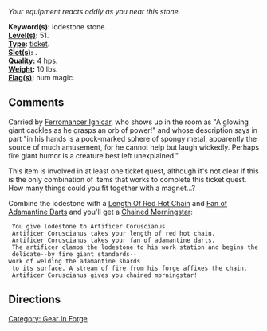 *Your equipment reacts oddly as you near this stone.*

**Keyword(s):** lodestone stone.  
**[Level(s)](Object_Level "wikilink"):** 51.  
**[Type](:Category:_Object_Types "wikilink"):**
[ticket](:Category:_Tickets "wikilink").  
**[Slot(s)](Object_Slots "wikilink"):** .  
**[Quality](Object_Quality "wikilink"):** 4 hps.  
**[Weight](Object_Weight "wikilink"):** 10 lbs.  
**[Flag(s)](:Category:_Object_Flags "wikilink"):** hum magic.  

## Comments

Carried by [Ferromancer Ignicar](Ferromancer_Ignicar "wikilink"), who
shows up in the room as "A glowing giant cackles as he grasps an orb of
power!" and whose description says in part "in his hands is a
pock-marked sphere of spongy metal, apparently the source of much
amusement, for he cannot help but laugh wickedly. Perhaps fire giant
humor is a creature best left unexplained."

This item is involved in at least one ticket quest, although it's not
clear if this is the only combination of items that works to complete
this ticket quest. How many things could you fit together with a
magnet…?

Combine the lodestone with a [Length Of Red Hot
Chain](Length_Of_Red_Hot_Chain "wikilink") and [Fan of Adamantine
Darts](Fan_of_Adamantine_Darts "wikilink") and you'll get a [Chained
Morningstar](Chained_Morningstar "wikilink"):

` You give lodestone to Artificer Coruscianus.`  
` Artificer Coruscianus takes your length of red hot chain.`  
` Artificer Coruscianus takes your fan of adamantine darts.`  
` The artificer clamps the lodestone to his work station and begins the`  
` delicate--by fire giant standards--work of welding the adamantine shards`  
` to its surface. A stream of fire from his forge affixes the chain.`  
` Artificer Coruscianus gives you chained morningstar!`

## Directions

[Category: Gear In Forge](Category:_Gear_In_Forge "wikilink")
